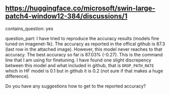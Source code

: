 ## https://huggingface.co/microsoft/swin-large-patch4-window12-384/discussions/1

contains_question: yes

question_part: I have tried to reproduce the accuracy results (models fine tuned on imagenet-1k). The accuracy as reported in the offical github is 87.3 (last row in the attached image). However, this model never reaches to that accuracy. The best accuracy so far is 87.03% (-0.27). This is the command line that I am using for finetuning.  I have found one slight discrepency between this model and what included in github, that is `DROP_PATH_RATE ` which in HF model is 0.1 but in github it is 0.2 (not sure if that makes a huge difference). 

Do you have any suggestions how to get to the reported accuracy?